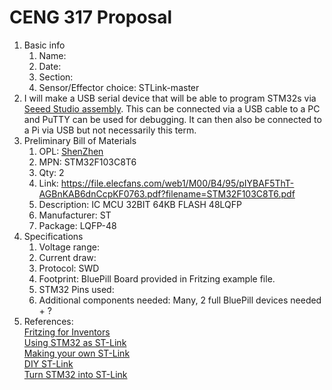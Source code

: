 # CENG 317 Proposal
1. Basic info
     1. Name: 
     2. Date: 
     3. Section:
     4. Sensor/Effector choice: STLink-master
2. I will make a USB serial device that will be able to program STM32s via [Seeed Studio assembly](https://www.seeedstudio.com/fusion_pcb.html). This can be connected via a USB cable to a PC and PuTTY can be used for debugging. It can then also be connected to a Pi via USB but not necessarily this term. 
3. Preliminary Bill of Materials
    1. OPL: [ShenZhen](https://www.seeedstudio.com/opl.html)
    2. MPN: STM32F103C8T6 
	3. Qty: 2
	4. Link: https://file.elecfans.com/web1/M00/B4/95/pIYBAF5ThT-AGBnKAB6dnCcpKF0763.pdf?filename=STM32F103C8T6.pdf
    5. Description:	IC MCU 32BIT 64KB FLASH 48LQFP
	6. Manufacturer: ST
	7. Package: LQFP-48
4. Specifications
    1. Voltage range:
	2. Current draw:
	3. Protocol: SWD
	4. Footprint: BluePill Board provided in Fritzing example file.
	5. STM32 Pins used: 
	6. Additional components needed: Many, 2 full BluePill devices needed + ?
5. References:    
[Fritzing for Inventors](https://learning-oreilly-com.ezproxy.humber.ca/library/view/fritzing-for-inventors/9780071844642/ch01.html#ch01)    
[Using STM32 as ST-Link](https://web.archive.org/web/20190316172014/https://hackaday.io/project/158262-using-blue-pill-stm32f103c8t6-as-st-link)    
[Making your own ST-Link](http://slemi.info/2018/08/14/making-your-own-st-link-v2/)    
[DIY ST-Link](https://hackaday.io/project/173531-diy-st-link-v21)    
[Turn STM32 into ST-Link](https://microcontrollerelectronics.com/turn-an-stm32f103c8t6-blueplll-into-an-stlink-programmer/)